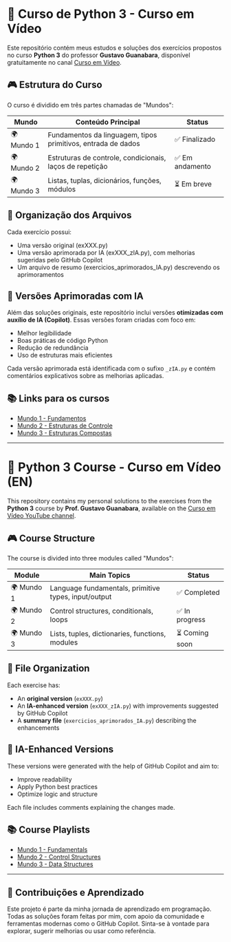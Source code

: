 # 🐍 Curso de Python 3 - Curso em Vídeo

Este repositório contém meus estudos e soluções dos exercícios propostos no curso **Python 3** do professor **Gustavo Guanabara**, disponível gratuitamente no canal [Curso em Vídeo](https://www.youtube.com/@CursoemVideo).

## 🎮 Estrutura do Curso

O curso é dividido em três partes chamadas de "Mundos":

| Mundo | Conteúdo Principal | Status |
|-------|---------------------|--------|
| 🌍 Mundo 1 | Fundamentos da linguagem, tipos primitivos, entrada de dados | ✅ Finalizado |
| 🌍 Mundo 2 | Estruturas de controle, condicionais, laços de repetição | ✅ Em andamento |
| 🌍 Mundo 3 | Listas, tuplas, dicionários, funções, módulos | ⏳ Em breve |

## 📁 Organização dos Arquivos

Cada exercício possui:
- Uma versão original (exXXX.py)
- Uma versão aprimorada por IA (exXXX_zIA.py), com melhorias sugeridas pelo GitHub Copilot
- Um arquivo de resumo (exercicios_aprimorados_IA.py) descrevendo os aprimoramentos

## 🤖 Versões Aprimoradas com IA

Além das soluções originais, este repositório inclui versões **otimizadas com auxílio de IA (Copilot)**. Essas versões foram criadas com foco em:

- Melhor legibilidade
- Boas práticas de código Python
- Redução de redundância
- Uso de estruturas mais eficientes

Cada versão aprimorada está identificada com o sufixo `_zIA.py` e contém comentários explicativos sobre as melhorias aplicadas.

## 📚 Links para os cursos

- [Mundo 1 - Fundamentos](https://www.youtube.com/playlist?list=PLHz_AreHm4dlKP6QQCekuIPky1CiwmdI6)
- [Mundo 2 - Estruturas de Controle](https://www.youtube.com/playlist?list=PLHz_AreHm4dk_nZHmxxf_J0WRAqy5Czye)
- [Mundo 3 - Estruturas Compostas](https://www.youtube.com/playlist?list=PLHz_AreHm4dksnH2jVTIVNviIMBVYyFnH)

---

# 🐍 Python 3 Course - Curso em Vídeo (EN)

This repository contains my personal solutions to the exercises from the **Python 3** course by **Prof. Gustavo Guanabara**, available on the [Curso em Vídeo YouTube channel](https://www.youtube.com/@CursoemVideo).

## 🎮 Course Structure

The course is divided into three modules called "Mundos":

| Module | Main Topics | Status |
|--------|-------------|--------|
| 🌍 Mundo 1 | Language fundamentals, primitive types, input/output | ✅ Completed |
| 🌍 Mundo 2 | Control structures, conditionals, loops | ✅ In progress |
| 🌍 Mundo 3 | Lists, tuples, dictionaries, functions, modules | ⏳ Coming soon |

## 📁 File Organization

Each exercise has:
- An **original version** (`exXXX.py`)
- An **IA-enhanced version** (`exXXX_zIA.py`) with improvements suggested by GitHub Copilot
- A **summary file** (`exercicios_aprimorados_IA.py`) describing the enhancements

## 🤖 IA-Enhanced Versions

These versions were generated with the help of GitHub Copilot and aim to:
- Improve readability
- Apply Python best practices
- Optimize logic and structure

Each file includes comments explaining the changes made.

## 📚 Course Playlists

- [Mundo 1 - Fundamentals](https://www.youtube.com/playlist?list=PLHz_AreHm4dlKP6QQCekuIPky1CiwmdI6)
- [Mundo 2 - Control Structures](https://www.youtube.com/playlist?list=PLHz_AreHm4dk_nZHmxxf_J0WRAqy5Czye)
- [Mundo 3 - Data Structures](https://www.youtube.com/playlist?list=PLHz_AreHm4dksnH2jVTIVNviIMBVYyFnH)

---

## 🙌 Contribuições e Aprendizado

Este projeto é parte da minha jornada de aprendizado em programação. Todas as soluções foram feitas por mim, com apoio da comunidade e ferramentas modernas como o GitHub Copilot. Sinta-se à vontade para explorar, sugerir melhorias ou usar como referência.
